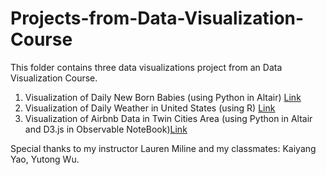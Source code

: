 # Projects-from-Data-Visualization-Course

This folder contains three data visualizations project from an Data Visualization Course.

1. Visualization of Daily New Born Babies (using Python in Altair) [Link](Visualization%20of%20Daily%20New%20Born%20Babies/README.md)
2. Visualization of Daily Weather in United States (using R) [Link](Visualization%20of%20Daily%20Weather%20in%202017/README.md)
3. Visualization of Airbnb Data in Twin Cities Area (using Python in Altair and D3.js in Observable NoteBook)[Link](Visualization%20of%20Airbnb%20Data%20in%20Twin%20Cities-Interactive%20Scatter%20Plot/README.md)


Special thanks to my instructor Lauren Miline and my classmates: Kaiyang Yao, Yutong Wu.
